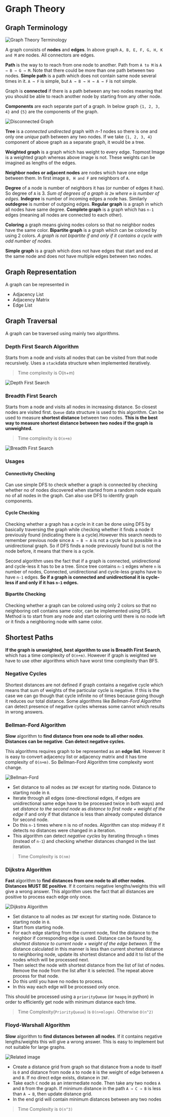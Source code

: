 # Graph Theory

## Graph Terminology

![Graph Theory Terminology](README/terminology-1.gif)

A graph consists of **nodes** and **edges**. In above graph `A, B, E, F, G, H, K and M` are nodes. All connectors are edges.

 **Path** is the way to to reach from one node to another. Path from `A to M` is `A → B → G → M`. Note that there could be more than one path between two nodes. **Simple path** is a path which does not contain same node several times in it. `A → F` is simple, but `A → B → H → A → F` is not simple.

Graph is **connected** if there is a path between any two nodes meaning that you should be able to reach another node by starting from any other node.

**Components** are each separate part of a graph. In below graph `{1, 2, 3, 4}` and `{5}` are the components of the graph.

![Disconnected Graph](README/terminology-2.jpg)

**Tree** is a *connected undirected*  graph with *n-1* nodes so there is one and only one *unique* path between any two nodes. If we take `{1, 2, 3, 4}` component of above graph as a separate graph, it would be a tree.

**Weighted graph** is a graph which has weight to every edge. Topmost Image is a weighted graph whereas above image is not. These weights can be imagined as lengths of the edges.

**Neighbor nodes or adjacent nodes** are nodes which have one edge between them. In first image `B, H and F` are neighbors of `A`.

**Degree** of a node is number of neighbors it has (or number of edges it has). So degree of `A` is 3. *Sum of degrees of a graph is `2m` where `m` is number of edges.* **Indegree** is number of incoming edges a node has. Similarly **outdegree** is number of outgoing edges. **Regular graph** is a graph in which all nodes have same degree. **Complete graph** is a graph which has `n-1` edges (meaning all nodes are connected to each other).

**Coloring** a graph means giving nodes colors so that no neighbor nodes have the same color. **Bipartite graph** is a graph which can be colored by using 2 colors. *A graph is not bipartite if and only if it contains a cycle with odd number of nodes.*

**Simple graph** is a graph which does not have edges that start and end at the same node and does not have multiple edges between two nodes.

## Graph Representation

A graph can be represented in

- Adjacency List
- Adjacency Matrix
- Edge List

## Graph Traversal

A graph can be traversed using mainly two algorithms.

### Depth First Search Algorithm

Starts from a node and visits all nodes that can be visited from that node recursively. Uses a `stack`data structure when implemented iteratively.

> Time complexity is O(n+m)

![Depth First Search](README/traversal-1.gif)

### Breadth First Search

Starts from a node and visits all nodes in increasing distance. So closest nodes are visited first. `Queue` data structure is used to this algorithm. Can be used to measure **shortest distance** between two nodes. **This is the best way to measure shortest distance between two nodes if the graph is unweighted.**

> Time complexity is `O(n+m)`

![Breadth First Search](README/traversal-2.gif)

### Usages

#### Connectivity Checking

Can use simple DFS to check whether a graph is connected by checking whether no of nodes discovered when started from a random node equals no of all nodes in the graph. Can also use DFS to identify graph components.

#### Cycle Checking

Checking whether a graph has a cycle in it can be done using DFS by basically traversing the graph while checking whether it finds a node it previously found (indicating there is a cycle).However this search needs to remember previous node since `A → B → A` is not a cycle but is possible in a unidirectional graph. So if DFS finds a node previously found but is not the node before, it means that there is a cycle.

Second algorithm uses the fact that if a graph is connected, unidirectional and cycle-less it has to be a tree. Since tree contains `n-1` edges where `n` is number of nodes, Connected, unidirectional and cycle-less graphs have to have `n-1` edges. **So if a graph is connected and unidirectional it is cycle-less if and only if it has `n-1` edges.**

#### Bipartite Checking

Checking whether a graph can be colored using only 2 colors so that no neighboring cell contains same color, can be implemented using DFS. Method is to start from any node and start coloring until there is no node left or it finds a neighboring node with same color.

## Shortest Paths

**If the graph is unweighted, best algorithm to use is Breadth First Search**, which has a time complexity of `O(n+m)`. However if graph is weighted we have to use other algorithms which have worst time complexity than BFS.

### Negative Cycles

Shortest distances are not defined if graph contains a negative cycle which means that sum of weights of the particular cycle is negative. If this is the case we can go though that cycle infinite no of times because going though it reduces our total distance. Some algorithms like *Bellman-Ford Algorithm* can detect presence  of negative cycles whereas some cannot which results in wrong answers.

### Bellman-Ford Algorithm

**Slow** algorithm to **find distance from one node to all other nodes**. **Distances can be negative**. **Can detect negative cycles.**

This algorithms requires graph to be represented as an **edge list**. However it is easy to convert adjacency list or adjacency matrix and it has time complexity of `O(n+m)`. So Bellman-Ford Algorithm time complexity wont change.

![Bellman-Ford](README/shortest-paths-1.gif)

- Set distance to all nodes as `INF` except for starting node. Distance to starting node in `0`.
- Iterate through all edges (one-directional edges, if edges are unidirectional same edge have to be processed twice in both ways) and set *distance to the second node* as *distance to first node + weight of the edge* if and only if that distance is less than already computed distance for second node.
- Do this `n-1` times  where n is no of nodes. Algorithm can stop midway if it detects no distances were changed in a iteration.
- This algorithm can detect *negative cycles* by iterating through `n` times (instead of `n-1`) and checking whether distances changed in the last iteration.

> Time Complexity is `O(nm)`

### Dijkstra Algorithm

**Fast** algorithm to **find distances from one node to all other nodes**. **Distances MUST BE positive**. If it contains negative lengths/weights this will give a wrong answer. This algorithm uses the fact that all distances are positive to process each edge only once.

![Dijkstra Algorithm](README/shortest-paths-4.gif)

- Set distance to all nodes as `INF` except for starting node. Distance to starting node in `0`.
- Start from starting node.
- For each edge starting from the current node, find the distance to the neighbor if corresponding edge is used. Distance can be found by, *shortest distance to current node +  weight of the edge between*. If the distance calculated in this manner is less than current shortest distance to neighboring node, update its shortest distance and add it to list of the nodes which will be processed next.
- Then select the node with shortest distance from the list of list of nodes. Remove the node from the list after it is selected. The repeat above process for that node.
- Do this until you have no nodes to process.
- In this way each edge will be processed only once.

This should be processed using a `priorityQueue` (or `heapq` in python) in order to efficiently get node with minimum distance each time.

> Time Complexity(`PriorityQueue`) is `O(n+mlogm)`. Otherwise `O(n^2)`

### Floyd-Warshall Algorithm

**Slow** algorithm to **find distances between all nodes**. If it contains negative lengths/weights this will give a wrong answer.  This is easy to implement but not suitable for large graphs.

![Related image](README/shortest-paths-5.jpg)

- Create a distance grid from graph so that distance from a node to itself is `0` and distance from node `A` to node `B` is the weight of edge between `A` and `B`. If no direct edge exists, distance in `INF`.
- Take each `C` node as an intermediate node. Then take any two nodes `A` and `B` from the graph. If minimum distance in the path `A → C → B` is less than `A → B`, then update distance grid.
- In the end grid will contain minimum distances between any two nodes

> Time Complexity is `O(n^3)`
